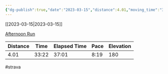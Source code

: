 ```yaml
---
{"dg-publish":true,"date":"2023-03-15","distance":4.01,"moving_time":"33:22","elapsed_time":"37:01","pace":"8:19","total_elevation_gain":180,"url":"https://www.strava.com/activities/8721839315","permalink":"/01-personal/strava/2023-03-15-afternoon-run/","dgPassFrontmatter":true}
---
```



[[2023-03-15\|2023-03-15]]

[Afternoon Run](https://www.strava.com/activities/8721839315)

| Distance | Time  | Elapsed Time | Pace | Elevation |
| -------- | ----- | ------------ | ---- | --------- |
| 4.01     | 33:22 | 37:01        | 8:19 | 180       |




#strava
